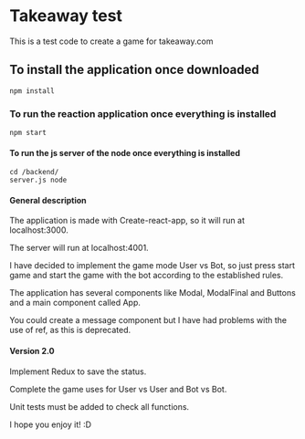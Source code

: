 # Takeaway test

This is a test code to create a game for takeaway.com

## To install the application once downloaded
```
npm install
```

### To run the reaction application once everything is installed
```
npm start
```

#### To run the js server of the node once everything is installed
```
cd /backend/ 
server.js node
```

#### General description

The application is made with Create-react-app, so it will run at localhost:3000. 

The server will run at localhost:4001.

I have decided to implement the game mode User vs Bot, so just press start game and start the game with the bot according to the established rules.

The application has several components like Modal, ModalFinal and Buttons and a main component called App.

You could create a message component but I have had problems with the use of ref, as this is deprecated.

#### Version 2.0

Implement Redux to save the status.

Complete the game uses for User vs User and Bot vs Bot.

Unit tests must be added to check all functions.

I hope you enjoy it! :D
